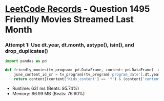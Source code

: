 # [LeetCode Records](../../README.md) - Question 1495 Friendly Movies Streamed Last Month

### Attempt 1: Use dt.year, dt.month, astype(), isin(), and drop_duplicates()
```py
import pandas as pd

def friendly_movies(tv_program: pd.DataFrame, content: pd.DataFrame) -> pd.DataFrame:
    june_content_id_sr = tv_program[(tv_program['program_date'].dt.year == 2020) & (tv_program['program_date'].dt.month == 6)]['content_id']
    return content[(content['Kids_content'] == 'Y') & (content['content_type'] == 'Movies') & (content['content_id'].astype(np.int64).isin(june_content_id_sr))][['title']].drop_duplicates()
```
- Runtime: 631 ms (Beats: 95.74%)
- Memory: 66.99 MB (Beats: 76.60%)

<br>
